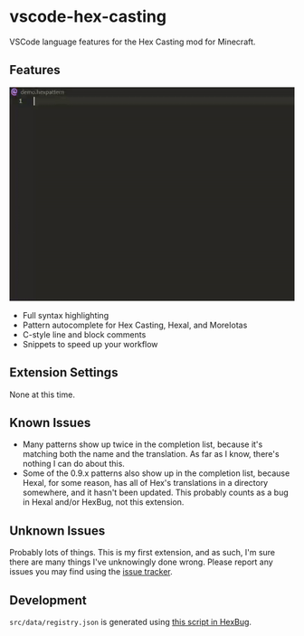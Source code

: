 # vscode-hex-casting

VSCode language features for the Hex Casting mod for Minecraft. 

## Features

![Feature demo gif](/images/demo.gif)

* Full syntax highlighting
* Pattern autocomplete for Hex Casting, Hexal, and MoreIotas
* C-style line and block comments
* Snippets to speed up your workflow

## Extension Settings

None at this time.

## Known Issues

* Many patterns show up twice in the completion list, because it's matching both the name and the translation. As far as I know, there's nothing I can do about this.
* Some of the 0.9.x patterns also show up in the completion list, because Hexal, for some reason, has all of Hex's translations in a directory somewhere, and it hasn't been updated. This probably counts as a bug in Hexal and/or HexBug, not this extension.

## Unknown Issues

Probably lots of things. This is my first extension, and as such, I'm sure there are many things I've unknowingly done wrong. Please report any issues you may find using the [issue tracker](https://github.com/object-Object/vscode-hex-casting/issues).

## Development

`src/data/registry.json` is generated using [this script in HexBug](https://github.com/object-Object/HexBug/blob/main/generate_pattern_data.py).
